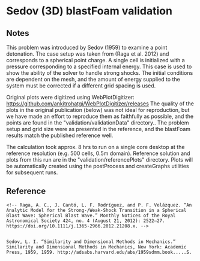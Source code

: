 # Sedov (3D) blastFoam validation

## Notes

This problem was introduced by Sedov (1959) to examine a point detonation. The case setup was taken from (Raga et al. 2012) and corresponds to a spherical point charge. A single cell is initialized with a pressure corresponding to a specified internal energy. This case is used to show the ability of the solver to handle strong shocks. The initial conditions are dependent on the mesh, and the amount of energy supplied to the system must be corrected if a different grid spacing is used.

Original plots were digitized using WebPlotDigitizer: https://github.com/ankitrohatgi/WebPlotDigitizer/releases The quality of the plots in the original publication (below) was not ideal for reproduction, but we have made an effort to reproduce them as faithfully as possible, and the points are found in the "validation/validationData" directory.. The problem setup and grid size were as presented in the reference, and the blastFoam results match the published reference well.

The calculation took approx. 8 hrs to run on a single core desktop at the reference resolution (e.g. 500 cells, 0.5m domain). Reference solution and plots from this run are in the "validation/referencePlots" directory. Plots will be automatically created using the postProcess and createGraphs utilities for subsequent runs.


## Reference

```
<!-- Raga, A. C., J. Cantó, L. F. Rodríguez, and P. F. Velázquez. “An Analytic Model for the Strong-/Weak-Shock Transition in a Spherical Blast Wave: Spherical Blast Wave.” Monthly Notices of the Royal Astronomical Society 424, no. 4 (August 21, 2012): 2522–27. https://doi.org/10.1111/j.1365-2966.2012.21208.x. -->


Sedov, L. I. “Similarity and Dimensional Methods in Mechanics.” Similarity and Dimensional Methods in Mechanics, New York: Academic Press, 1959, 1959. http://adsabs.harvard.edu/abs/1959sdmm.book.....S.

```

